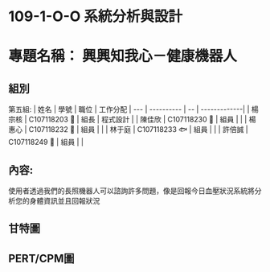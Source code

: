 # 109-1-O-O 系統分析與設計
# 專題名稱： 興興知我心－健康機器人
## 組別 
 第五組:
  | 姓名 | 學號 | 職位 | 工作分配
  | --- | ---------- | -- | -------------|
  | 楊宗核 | C107118203  :chicken: | 組長 | 程式設計 |
  | 陳佳欣 | C107118230 :panda_face: | 組員 |  |
  | 楊惠心 | C107118232 :ram: | 組員 |  |
  | 林于庭 | C107118233 :fish: | 組員 |  |
  | 許倍誠 | C107118249 :crocodile: | 組員 |  |

## 內容:
  使用者透過我們的長照機器人可以諮詢許多問題，像是回報今日血壓狀況系統將分析您的身體資訊並且回報狀況
## 甘特圖

## PERT/CPM圖

